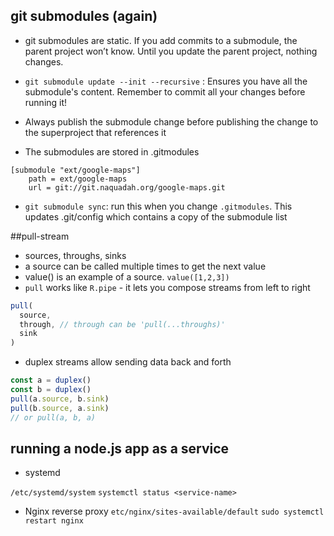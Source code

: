 ## git submodules (again)

- git submodules are static. If you add commits to a submodule, the parent project won’t know. 
Until you update the parent project, nothing changes.

- `git submodule update --init --recursive` : Ensures you have all the submodule's content. 
Remember to commit all your changes before running it!

- Always publish the submodule change before publishing the change to the superproject that references it

- The submodules are stored in .gitmodules

```
[submodule "ext/google-maps"]
    path = ext/google-maps
    url = git://git.naquadah.org/google-maps.git
```

- `git submodule sync`:  run this when you change `.gitmodules`. 
This updates .git/config which contains a copy of the submodule list

##pull-stream

- sources, throughs, sinks
- a source can be called multiple times to get the next value
- value() is an example of a source. `value([1,2,3])`
- `pull` works like `R.pipe` - it lets you compose streams from left to right
```javascript
pull(
  source,
  through, // through can be 'pull(...throughs)'
  sink
)
```
- duplex streams allow sending data back and forth
```javascript
const a = duplex()
const b = duplex()
pull(a.source, b.sink)
pull(b.source, a.sink)
// or pull(a, b, a)
```

## running a node.js app as a service

- systemd

`/etc/systemd/system`
`systemctl status <service-name>`

- Nginx reverse proxy
`etc/nginx/sites-available/default`
`sudo systemctl restart nginx`
